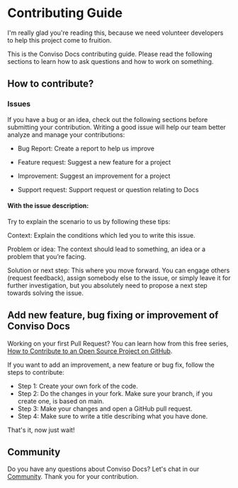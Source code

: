 # Contributing Guide

I'm really glad you're reading this, because we need volunteer developers to help this project come to fruition.

This is the Conviso Docs contributing guide. Please read the following sections to learn how to ask questions and how to work on something.

## How to contribute?

### Issues
If you have a bug or an idea, check out the following sections before submitting your contribution.
Writing a good issue will help our team better analyze and manage your contributions:

- Bug Report: Create a report to help us improve

- Feature request: Suggest a new feature for a project

- Improvement: Suggest an improvement for a project

- Support request: Support request or question relating to Docs

#### With the issue description:

Try to explain the scenario to us by following these tips:

Context: Explain the conditions which led you to write this issue. 

Problem or idea: The context should lead to something, an idea or a problem that you’re facing. 

Solution or next step: This where you move forward. 
You can engage others (request feedback), assign somebody else to the issue, or simply leave it for further investigation, but you absolutely need to propose a next step towards solving the issue.


## Add new feature, bug fixing or improvement of Conviso Docs

Working on your first Pull Request? You can learn how from this free series, [How to Contribute to an Open Source Project on GitHub](https://egghead.io/series/how-to-contribute-to-an-open-source-project-on-github).

If you want to add an improvement, a new feature or bug fix, follow the steps to contribute:

- Step 1: Create your own fork of the code.
- Step 2: Do the changes in your fork. Make sure your branch, if you create one, is based on main.
- Step 3: Make your changes and open a GitHub pull request.
- Step 4: Make sure to write a title describing what you have done.

That's it, now just wait!

## Community
Do you have any questions about Conviso Docs? Let's chat in our [Community](https://discord.gg/jJC9NfmsgA).
Thank you for your contribution.
